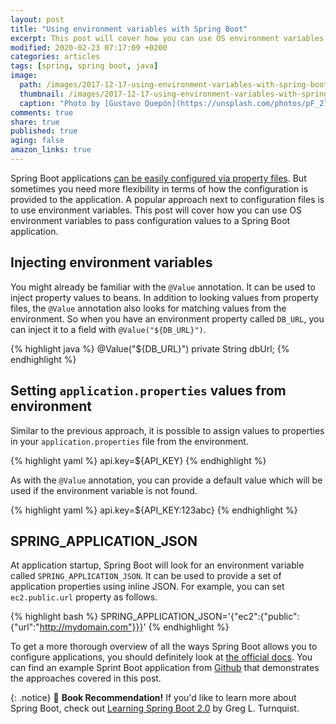 ```yaml
---
layout: post
title: "Using environment variables with Spring Boot"
excerpt: This post will cover how you can use OS environment variables to pass configuration values to a Spring Boot application.
modified: 2020-02-23 07:17:09 +0200
categories: articles
tags: [spring, spring boot, java]
image:
  path: /images/2017-12-17-using-environment-variables-with-spring-boot/cover.jpg
  thumbnail: /images/2017-12-17-using-environment-variables-with-spring-boot/cover_thumb.jpg
  caption: "Photo by [Gustavo Quepón](https://unsplash.com/photos/pF_2lrjWiJE)"
comments: true
share: true
published: true
aging: false
amazon_links: true
---
```


Spring Boot applications [can be easily configured via property files]({{site.url}}/articles/externalized-configuration-in-spring-boot/ "Externalized configuration in Spring Boot").
But sometimes you need more flexibility in terms of how the configuration is provided to the application.
A popular approach next to configuration files is to use environment variables.
This post will cover how you can use OS environment variables to pass configuration values to a Spring Boot application.

## Injecting environment variables

You might already be familiar with the `@Value` annotation.
It can be used to inject property values to beans.
In addition to looking values from property files, the `@Value` annotation also looks for matching values from the environment.
So when you have an environment property called `DB_URL`, you can inject it to a field with `@Value("${DB_URL}")`.

{% highlight java %}
@Value("${DB_URL}")
private String dbUrl;
{% endhighlight %}

## Setting `application.properties` values from environment

Similar to the previous approach, it is possible to assign values to properties in your `application.properties` file from the environment.

{% highlight yaml %}
api.key=${API_KEY}
{% endhighlight %}

As with the `@Value` annotation, you can provide a default value which will be used if the environment variable is not found.

{% highlight yaml %}
api.key=${API_KEY:123abc}
{% endhighlight %}

## SPRING_APPLICATION_JSON

At application startup, Spring Boot will look for an environment variable called `SPRING_APPLICATION_JSON`.
It can be used to provide a set of application properties using inline JSON.
For example, you can set `ec2.public.url` property as follows.

{% highlight bash  %}
SPRING_APPLICATION_JSON='{"ec2":{"public":{"url":"http://mydomain.com"}}}'
{% endhighlight %}

To get a more thorough overview of all the ways Spring Boot allows you to configure applications, you should definitely look at [the official docs](https://docs.spring.io/spring-boot/docs/current/reference/html/boot-features-external-config.html).
You can find an example Sprint Boot application from [Github](https://github.com/indrekots/spring-boot-envvariables) that demonstrates the approaches covered in this post.

{: .notice}
📖 **Book Recommendation!** If you'd like to learn more about Spring Boot, check out [Learning Spring Boot 2.0](https://amzn.to/2HMNznJ "Learning Spring Boot 2.0 - Second Edition: Simplify the development of lightning fast applications based on microservices and reactive programming") by Greg L. Turnquist.

